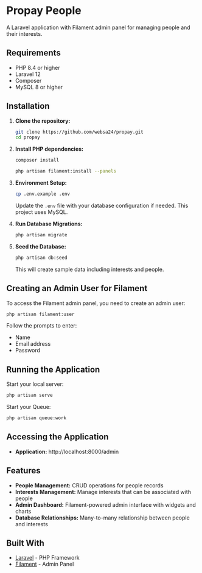 # Propay People

A Laravel application with Filament admin panel for managing people and their interests.

## Requirements

- PHP 8.4 or higher
- Laravel 12
- Composer
- MySQL 8 or higher

## Installation

1. **Clone the repository:**
   ```bash
   git clone https://github.com/websa24/propay.git
   cd propay
   ```

2. **Install PHP dependencies:**
   ```bash
   composer install
   ```
   ```bash
   php artisan filament:install --panels
   ```

4. **Environment Setup:**
   ```bash
   cp .env.example .env
   ```

   Update the `.env` file with your database configuration if needed. This project uses MySQL.

6. **Run Database Migrations:**
   ```bash
   php artisan migrate
   ```

7. **Seed the Database:**
   ```bash
   php artisan db:seed
   ```
   This will create sample data including interests and people.

## Creating an Admin User for Filament

To access the Filament admin panel, you need to create an admin user:

```bash
php artisan filament:user
```

Follow the prompts to enter:
- Name
- Email address
- Password


## Running the Application

Start your local server:

  ```bash
  php artisan serve
  ```
 
Start your Queue:

  ```bash
  php artisan queue:work
  ```
  
## Accessing the Application

- **Application:** http://localhost:8000/admin

## Features

- **People Management:** CRUD operations for people records
- **Interests Management:** Manage interests that can be associated with people
- **Admin Dashboard:** Filament-powered admin interface with widgets and charts
- **Database Relationships:** Many-to-many relationship between people and interests

## Built With

- [Laravel](https://laravel.com/) - PHP Framework
- [Filament](https://filamentphp.com/) - Admin Panel
